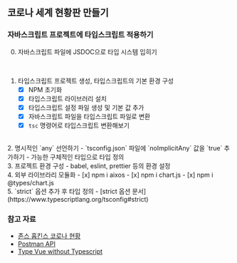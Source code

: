 ## 코로나 세계 현황판 만들기

### 자바스크립트 프로젝트에 타입스크립트 적용하기

0. 자바스크립트 파일에 JSDOC으로 타입 시스템 입히기
<br/>

1. 타입스크립트 프로젝트 생성, 타입스크립트의 기본 환경 구성
    - [x] NPM 초기화
    - [x] 타입스크립트 라이브러리 설치
    - [x] 타입스크립트 설정 파일 생성 및 기본 값 추가
    - [x] 자바스크립트 파일을 타입스크립트 파일로 변환
    - [x] `tsc` 명령어로 타입스크립트 변환해보기 
<br/>
2. 명시적인 `any` 선언하기
    - `tsconfig.json` 파일에 `noImplicitAny` 값을 `true` 추가하기
    - 가능한 구체적인 타입으로 타입 정의
<br/>
3. 프로젝트 환경 구성
    - babel, eslint, prettier 등의 환경 설정
<br/>
4. 외부 라이브라리 모듈화
    - [x] npm i aixos
    - [x] npm i chart.js
    - [x] npm i @types/chart.js
<br/>
5. `strict` 옵션 추가 후 타입 정의
    - [strict 옵션 문서](https://www.typescriptlang.org/tsconfig#strict)

### 참고 자료

- [존스 홉킨스 코로나 현황](https://www.arcgis.com/apps/opsdashboard/index.html#/bda7594740fd40299423467b48e9ecf6)
- [Postman API](https://documenter.getpostman.com/view/10808728/SzS8rjbc?version=latest#27454960-ea1c-4b91-a0b6-0468bb4e6712)
- [Type Vue without Typescript](https://blog.usejournal.com/type-vue-without-typescript-b2b49210f0b)